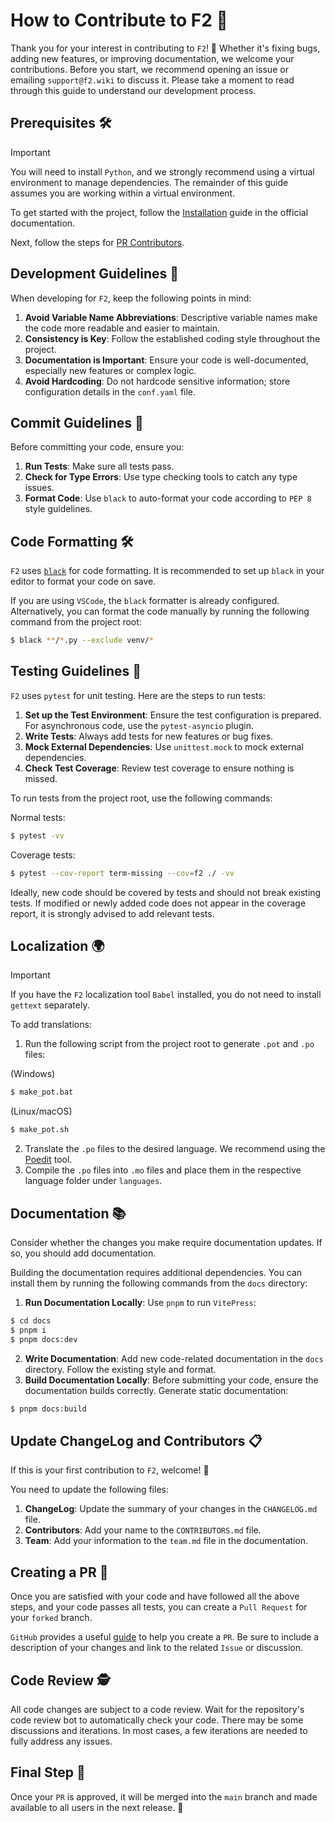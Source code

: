 # How to Contribute to F2 🚀

Thank you for your interest in contributing to `F2`! 🎉 Whether it's fixing bugs, adding new features, or improving documentation, we welcome your contributions. Before you start, we recommend opening an issue or emailing `support@f2.wiki` to discuss it. Please take a moment to read through this guide to understand our development process.

## Prerequisites 🛠️
> [!IMPORTANT]
> You will need to install `Python`, and we strongly recommend using a virtual environment to manage dependencies.
> The remainder of this guide assumes you are working within a virtual environment.

To get started with the project, follow the [Installation](https://f2.wiki/install#必备条件) guide in the official documentation.

Next, follow the steps for [PR Contributors](https://f2.wiki/install#pr贡献者).

## Development Guidelines 📝
When developing for `F2`, keep the following points in mind:

1. **Avoid Variable Name Abbreviations**: Descriptive variable names make the code more readable and easier to maintain.
2. **Consistency is Key**: Follow the established coding style throughout the project.
3. **Documentation is Important**: Ensure your code is well-documented, especially new features or complex logic.
4. **Avoid Hardcoding**: Do not hardcode sensitive information; store configuration details in the `conf.yaml` file.

## Commit Guidelines 📌
Before committing your code, ensure you:

1. **Run Tests**: Make sure all tests pass.
2. **Check for Type Errors**: Use type checking tools to catch any type issues.
3. **Format Code**: Use `black` to auto-format your code according to `PEP 8` style guidelines.

## Code Formatting 🛠️

`F2` uses [`black`](https://github.com/psf/black) for code formatting. It is recommended to set up `black` in your editor to format your code on save.

If you are using `VSCode`, the `black` formatter is already configured. Alternatively, you can format the code manually by running the following command from the project root:

```bash
$ black **/*.py --exclude venv/*
```

## Testing Guidelines 🧪
`F2` uses `pytest` for unit testing. Here are the steps to run tests:

1. **Set up the Test Environment**: Ensure the test configuration is prepared. For asynchronous code, use the `pytest-asyncio` plugin.
2. **Write Tests**: Always add tests for new features or bug fixes.
3. **Mock External Dependencies**: Use `unittest.mock` to mock external dependencies.
4. **Check Test Coverage**: Review test coverage to ensure nothing is missed.

To run tests from the project root, use the following commands:

Normal tests:

```bash
$ pytest -vv
```
Coverage tests:
```bash
$ pytest --cov-report term-missing --cov=f2 ./ -vv
```

Ideally, new code should be covered by tests and should not break existing tests. If modified or newly added code does not appear in the coverage report, it is strongly advised to add relevant tests.

## Localization 🌍
> [!IMPORTANT]
> If you have the `F2` localization tool `Babel` installed, you do not need to install `gettext` separately.

To add translations:

1. Run the following script from the project root to generate `.pot` and `.po` files:

(Windows)
```bash
$ make_pot.bat
```
(Linux/macOS)
```bash
$ make_pot.sh
```
2. Translate the `.po` files to the desired language. We recommend using the [Poedit](https://poedit.net/) tool.
3. Compile the `.po` files into `.mo` files and place them in the respective language folder under `languages`.

## Documentation 📚
Consider whether the changes you make require documentation updates. If so, you should add documentation.

Building the documentation requires additional dependencies. You can install them by running the following commands from the `docs` directory:

1. **Run Documentation Locally**:
Use `pnpm` to run `VitePress`:
```bash
$ cd docs
$ pnpm i
$ pnpm docs:dev
```
2. **Write Documentation**: Add new code-related documentation in the `docs` directory. Follow the existing style and format.
3. **Build Documentation Locally**: Before submitting your code, ensure the documentation builds correctly.
Generate static documentation:
```bash
$ pnpm docs:build
```

## Update ChangeLog and Contributors 📋
If this is your first contribution to `F2`, welcome! 🎉

You need to update the following files:
1. **ChangeLog**: Update the summary of your changes in the `CHANGELOG.md` file.
2. **Contributors**: Add your name to the `CONTRIBUTORS.md` file.
3. **Team**: Add your information to the `team.md` file in the documentation.

## Creating a PR 🚀
Once you are satisfied with your code and have followed all the above steps, and your code passes all tests, you can create a `Pull Request` for your `forked` branch.

`GitHub` provides a useful [guide](https://docs.github.com/en/github/collaborating-with-issues-and-pull-requests/creating-a-pull-request) to help you create a `PR`. Be sure to include a description of your changes and link to the related `Issue` or discussion.

## Code Review 🕵️
All code changes are subject to a code review. Wait for the repository's code review bot to automatically check your code. There may be some discussions and iterations. In most cases, a few iterations are needed to fully address any issues.

## Final Step 🏁
Once your `PR` is approved, it will be merged into the `main` branch and made available to all users in the next release. 🚀